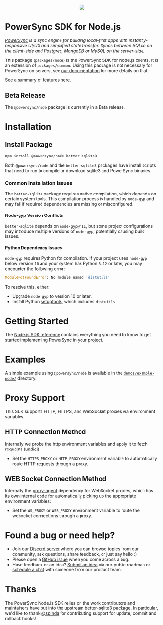 <p align="center">
  <a href="https://www.powersync.com" target="_blank"><img src="https://github.com/powersync-ja/.github/assets/7372448/d2538c43-c1a0-4c47-9a76-41462dba484f"/></a>
</p>

# PowerSync SDK for Node.js

_[PowerSync](https://www.powersync.com) is a sync engine for building local-first apps with instantly-responsive UI/UX and simplified state transfer. Syncs between SQLite on the client-side and Postgres, MongoDB or MySQL on the server-side._

This package (`packages/node`) is the PowerSync SDK for Node.js clients. It is an extension of `packages/common`.
Using this package is not necessary for PowerSync on servers, see [our documentation](https://docs.powersync.com/installation/app-backend-setup) for more details on that.

See a summary of features [here](https://docs.powersync.com/client-sdk-references/node).

## Beta Release

The `@powersync/node` package is currently in a Beta release.

# Installation

## Install Package

```bash
npm install @powersync/node better-sqlite3
```

Both `@powersync/node` and the `better-sqlite3` packages have install scripts that need to run to compile
or download sqlite3 and PowerSync binaries.

### Common Installation Issues

The `better-sqlite` package requires native compilation, which depends on certain system tools. This compilation process is handled by `node-gyp` and may fail if required dependencies are missing or misconfigured.

#### Node-gyp Version Conflicts

`better-sqlite` depends on `node-gyp@^11`, but some project configurations may introduce multiple versions of `node-gyp`, potentially causing build issues.

#### Python Dependency Issues

`node-gyp` requires Python for compilation. If your project uses `node-gyp` below version `10` and your system has Python `3.12` or later, you may encounter the following error:

```python
ModuleNotFoundError: No module named 'distutils'
```

To resolve this, either:

- Upgrade `node-gyp` to version 10 or later.
- Install Python [setuptools](https://pypi.org/project/setuptools/), which includes `distutils`.

# Getting Started

The [Node.js SDK reference](https://docs.powersync.com/client-sdk-references/node)
contains everything you need to know to get started implementing PowerSync in your project.

# Examples

A simple example using `@powersync/node` is available in the [`demos/example-node/`](../demos/example-node) directory.

# Proxy Support

This SDK supports HTTP, HTTPS, and WebSocket proxies via environment variables.

## HTTP Connection Method

Internally we probe the http environment variables and apply it to fetch requests ([undici](https://www.npmjs.com/package/undici/v/5.6.0))

- Set the `HTTPS_PROXY` or `HTTP_PROXY` environment variable to automatically route HTTP requests through a proxy.

## WEB Socket Connection Method

Internally the [proxy-agent](https://www.npmjs.com/package/proxy-agent) dependency for WebSocket proxies, which has its own internal code for automatically picking up the appropriate environment variables:

- Set the `WS_PROXY` or `WSS_PROXY` environment variable to route the webocket connections through a proxy.

# Found a bug or need help?

- Join our [Discord server](https://discord.gg/powersync) where you can browse topics from our community, ask questions, share feedback, or just say hello :)
- Please open a [GitHub issue](https://github.com/powersync-ja/powersync-js/issues) when you come across a bug.
- Have feedback or an idea? [Submit an idea](https://roadmap.powersync.com/tabs/5-roadmap/submit-idea) via our public roadmap or [schedule a chat](https://calendly.com/powersync-product/powersync-chat) with someone from our product team.

# Thanks

The PowerSync Node.js SDK relies on the work contributors and maintainers have put into the upstream better-sqlite3 package.
In particular, we'd like to thank [@spinda](https://github.com/spinda) for contributing support for update, commit and rollback hooks!
